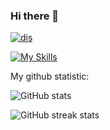 ### Hi there 👋

[![dis](https://discord.c99.nl/widget/theme-1/945328970981842975.png)](https://discord.com/users/858251304560623626/)

[![My Skills](https://skillicons.dev/icons?i=py,c++,discord)]([https://artembay.tk](https://discord.com/users/858251304560623626/))

My github statistic:

![GitHub stats](https://github-readme-stats.vercel.app/api?username=Sladk1y&theme=tokyonight&show_icons=true)  

![GitHub streak stats](https://github-readme-streak-stats.herokuapp.com/?user=Sladk1y&theme=tokyonight&show_icons=true)  
